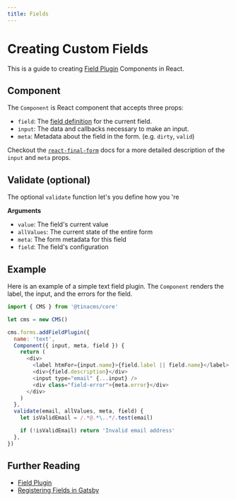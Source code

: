 ```yaml
---
title: Fields
---
```


# Creating Custom Fields

This is a guide to creating [Field Plugin](/concepts/field-plugins) Components in React.

## Component

The `Component` is React component that accepts three props:

- `field`: The [field definition](../concepts/forms.md#field-definitions) for the current field.
- `input`: The data and callbacks necessary to make an input.
- `meta`: Metadata about the field in the form. (e.g. `dirty`, `valid`)

Checkout the [`react-final-form`](https://github.com/final-form/react-final-form#fieldrenderprops) docs for a more detailed description of the `input` and `meta` props.

## Validate (optional)

The optional `validate` function let's you define how you 're

**Arguments**

- `value`: The field's current value
- `allValues`: The current state of the entire form
- `meta`: The form metadata for this field
- `field`: The field's configuration

## Example

Here is an example of a simple text field plugin. The `Component` renders the label, the input, and the errors for the field.

```javascript
import { CMS } from '@tinacms/core'

let cms = new CMS()

cms.forms.addFieldPlugin({
  name: 'text',
  Component({ input, meta, field }) {
    return (
      <div>
        <label htmFor={input.name}>{field.label || field.name}</label>
        <div>{field.description}</div>
        <input type="email" {...input} />
        <div class="field-error">{meta.error}</div>
      </div>
    )
  },
  validate(email, allValues, meta, field) {
    let isValidEmail = /.*@.*\..*/.test(email)

    if (!isValidEmail) return 'Invalid email address'
  },
})
```

## Further Reading

- [Field Plugin](/concepts/field-plugins)
- [Registering Fields in Gatsby](/gatsby/custom-fields)
